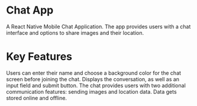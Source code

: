 # Chat App
A React Native Mobile Chat Application. The app provides users with a chat interface and options to share images and their location.


# Key Features 
Users can enter their name and choose a background color for the chat screen before joining the chat. 
Displays the conversation, as well as an input field and submit button. 
The chat provides users with two additional communication features: sending images and location data. 
Data gets stored online and offline.
